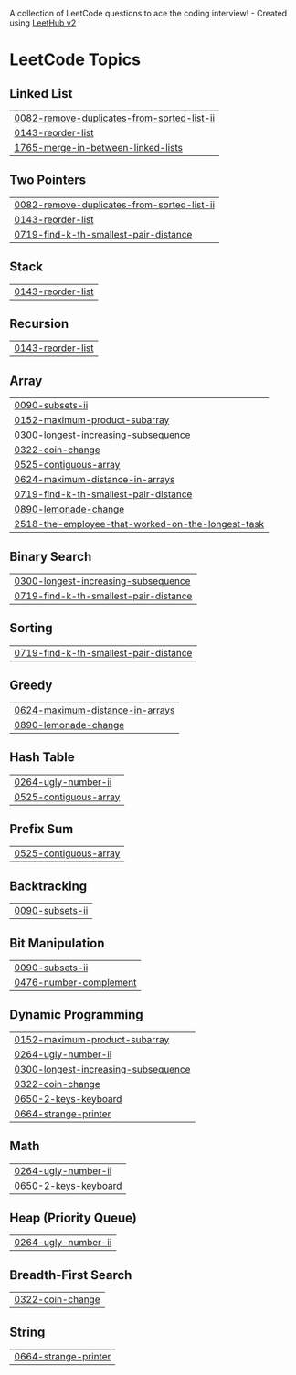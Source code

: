 A collection of LeetCode questions to ace the coding interview! - Created using [LeetHub v2](https://github.com/arunbhardwaj/LeetHub-2.0)
<!---LeetCode Topics Start-->
# LeetCode Topics
## Linked List
|  |
| ------- |
| [0082-remove-duplicates-from-sorted-list-ii](https://github.com/aryan2882/Leetcode/tree/master/0082-remove-duplicates-from-sorted-list-ii) |
| [0143-reorder-list](https://github.com/aryan2882/Leetcode/tree/master/0143-reorder-list) |
| [1765-merge-in-between-linked-lists](https://github.com/aryan2882/Leetcode/tree/master/1765-merge-in-between-linked-lists) |
## Two Pointers
|  |
| ------- |
| [0082-remove-duplicates-from-sorted-list-ii](https://github.com/aryan2882/Leetcode/tree/master/0082-remove-duplicates-from-sorted-list-ii) |
| [0143-reorder-list](https://github.com/aryan2882/Leetcode/tree/master/0143-reorder-list) |
| [0719-find-k-th-smallest-pair-distance](https://github.com/aryan2882/Leetcode/tree/master/0719-find-k-th-smallest-pair-distance) |
## Stack
|  |
| ------- |
| [0143-reorder-list](https://github.com/aryan2882/Leetcode/tree/master/0143-reorder-list) |
## Recursion
|  |
| ------- |
| [0143-reorder-list](https://github.com/aryan2882/Leetcode/tree/master/0143-reorder-list) |
## Array
|  |
| ------- |
| [0090-subsets-ii](https://github.com/aryan2882/Leetcode/tree/master/0090-subsets-ii) |
| [0152-maximum-product-subarray](https://github.com/aryan2882/Leetcode/tree/master/0152-maximum-product-subarray) |
| [0300-longest-increasing-subsequence](https://github.com/aryan2882/Leetcode/tree/master/0300-longest-increasing-subsequence) |
| [0322-coin-change](https://github.com/aryan2882/Leetcode/tree/master/0322-coin-change) |
| [0525-contiguous-array](https://github.com/aryan2882/Leetcode/tree/master/0525-contiguous-array) |
| [0624-maximum-distance-in-arrays](https://github.com/aryan2882/Leetcode/tree/master/0624-maximum-distance-in-arrays) |
| [0719-find-k-th-smallest-pair-distance](https://github.com/aryan2882/Leetcode/tree/master/0719-find-k-th-smallest-pair-distance) |
| [0890-lemonade-change](https://github.com/aryan2882/Leetcode/tree/master/0890-lemonade-change) |
| [2518-the-employee-that-worked-on-the-longest-task](https://github.com/aryan2882/Leetcode/tree/master/2518-the-employee-that-worked-on-the-longest-task) |
## Binary Search
|  |
| ------- |
| [0300-longest-increasing-subsequence](https://github.com/aryan2882/Leetcode/tree/master/0300-longest-increasing-subsequence) |
| [0719-find-k-th-smallest-pair-distance](https://github.com/aryan2882/Leetcode/tree/master/0719-find-k-th-smallest-pair-distance) |
## Sorting
|  |
| ------- |
| [0719-find-k-th-smallest-pair-distance](https://github.com/aryan2882/Leetcode/tree/master/0719-find-k-th-smallest-pair-distance) |
## Greedy
|  |
| ------- |
| [0624-maximum-distance-in-arrays](https://github.com/aryan2882/Leetcode/tree/master/0624-maximum-distance-in-arrays) |
| [0890-lemonade-change](https://github.com/aryan2882/Leetcode/tree/master/0890-lemonade-change) |
## Hash Table
|  |
| ------- |
| [0264-ugly-number-ii](https://github.com/aryan2882/Leetcode/tree/master/0264-ugly-number-ii) |
| [0525-contiguous-array](https://github.com/aryan2882/Leetcode/tree/master/0525-contiguous-array) |
## Prefix Sum
|  |
| ------- |
| [0525-contiguous-array](https://github.com/aryan2882/Leetcode/tree/master/0525-contiguous-array) |
## Backtracking
|  |
| ------- |
| [0090-subsets-ii](https://github.com/aryan2882/Leetcode/tree/master/0090-subsets-ii) |
## Bit Manipulation
|  |
| ------- |
| [0090-subsets-ii](https://github.com/aryan2882/Leetcode/tree/master/0090-subsets-ii) |
| [0476-number-complement](https://github.com/aryan2882/Leetcode/tree/master/0476-number-complement) |
## Dynamic Programming
|  |
| ------- |
| [0152-maximum-product-subarray](https://github.com/aryan2882/Leetcode/tree/master/0152-maximum-product-subarray) |
| [0264-ugly-number-ii](https://github.com/aryan2882/Leetcode/tree/master/0264-ugly-number-ii) |
| [0300-longest-increasing-subsequence](https://github.com/aryan2882/Leetcode/tree/master/0300-longest-increasing-subsequence) |
| [0322-coin-change](https://github.com/aryan2882/Leetcode/tree/master/0322-coin-change) |
| [0650-2-keys-keyboard](https://github.com/aryan2882/Leetcode/tree/master/0650-2-keys-keyboard) |
| [0664-strange-printer](https://github.com/aryan2882/Leetcode/tree/master/0664-strange-printer) |
## Math
|  |
| ------- |
| [0264-ugly-number-ii](https://github.com/aryan2882/Leetcode/tree/master/0264-ugly-number-ii) |
| [0650-2-keys-keyboard](https://github.com/aryan2882/Leetcode/tree/master/0650-2-keys-keyboard) |
## Heap (Priority Queue)
|  |
| ------- |
| [0264-ugly-number-ii](https://github.com/aryan2882/Leetcode/tree/master/0264-ugly-number-ii) |
## Breadth-First Search
|  |
| ------- |
| [0322-coin-change](https://github.com/aryan2882/Leetcode/tree/master/0322-coin-change) |
## String
|  |
| ------- |
| [0664-strange-printer](https://github.com/aryan2882/Leetcode/tree/master/0664-strange-printer) |
<!---LeetCode Topics End-->